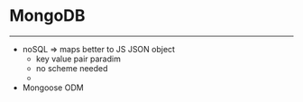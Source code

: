 # MongoDB  

---  

  * noSQL  =>  maps better to JS JSON object  
    * key value pair paradim  
    * no scheme needed  
    *  
  * Mongoose ODM 
